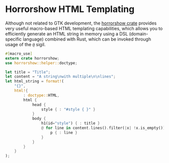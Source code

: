 # Horrorshow HTML Templating

Although not related to GTK development, the [horrorshow crate](https://docs.rs/horrorshow/) provides
very useful macro-based HTML templating capabilities, which allows you to efficiently generate
an HTML string in memory using a DSL (domain-specific language) combined with Rust, which can
be invoked through usage of the `@` sigil.

```rust
#[macro_use]
extern crate horrorshow;
use horrorshow::helper::doctype;

let title = "Title";
let content = "A string\nwith multiple\n\nlines";
let html_string = format!(
    "{}",
    html!{
        : doctype::HTML,
        html {
            head {
                style { : "#style { }" }
            }
            body {
                h1(id="style") { : title }
                @ for line in content.lines().filter(|x| !x.is_empty()) {
                    p { : line }
                }
            }
        }
    }
);
```